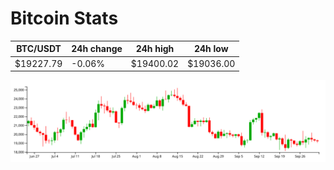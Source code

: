 # Bitcoin Stats

BTC/USDT|24h change|24h high|24h low|
|---|---|---|---|
|$19227.79|-0.06%|$19400.02|$19036.00|

<img src="./chart.svg">
